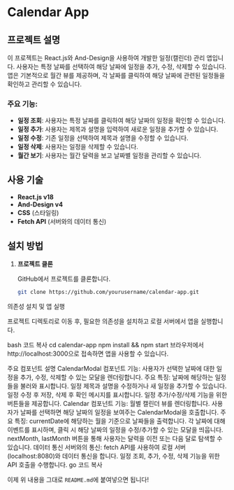 # Calendar App

## 프로젝트 설명

이 프로젝트는 React.js와 And-Design을 사용하여 개발한 일정(캘린더) 관리 앱입니다. 사용자는 특정 날짜를 선택하여 해당 날짜에 일정을 추가, 수정, 삭제할 수 있습니다. 앱은 기본적으로 월간 뷰를 제공하며, 각 날짜를 클릭하여 해당 날짜에 관련된 일정들을 확인하고 관리할 수 있습니다.

### 주요 기능:
- **일정 조회**: 사용자는 특정 날짜를 클릭하여 해당 날짜의 일정을 확인할 수 있습니다.
- **일정 추가**: 사용자는 제목과 설명을 입력하여 새로운 일정을 추가할 수 있습니다.
- **일정 수정**: 기존 일정을 선택하여 제목과 설명을 수정할 수 있습니다.
- **일정 삭제**: 사용자는 일정을 삭제할 수 있습니다.
- **월간 보기**: 사용자는 월간 달력을 보고 날짜별 일정을 관리할 수 있습니다.

## 사용 기술

- **React.js v18**
- **And-Design v4**
- **CSS** (스타일링)
- **Fetch API** (서버와의 데이터 통신)

## 설치 방법

1. **프로젝트 클론**

   GitHub에서 프로젝트를 클론합니다.

   ```bash
   git clone https://github.com/yourusername/calendar-app.git
의존성 설치 및 앱 실행

프로젝트 디렉토리로 이동 후, 필요한 의존성을 설치하고 로컬 서버에서 앱을 실행합니다.

bash
코드 복사
cd calendar-app
npm install && npm start
브라우저에서 http://localhost:3000으로 접속하면 앱을 사용할 수 있습니다.

주요 컴포넌트 설명
CalendarModal 컴포넌트
기능: 사용자가 선택한 날짜에 대한 일정을 추가, 수정, 삭제할 수 있는 모달을 렌더링합니다.
주요 특징:
날짜에 해당하는 일정들을 불러와 표시합니다.
일정 제목과 설명을 수정하거나 새 일정을 추가할 수 있습니다.
일정 수정 후 저장, 삭제 후 확인 메시지를 표시합니다.
일정 추가/수정/삭제 기능을 위한 버튼들을 제공합니다.
Calendar 컴포넌트
기능: 월별 캘린더 뷰를 렌더링합니다. 사용자가 날짜를 선택하면 해당 날짜의 일정을 보여주는 CalendarModal을 호출합니다.
주요 특징:
currentDate에 해당하는 월을 기준으로 날짜들을 출력합니다.
각 날짜에 대해 이벤트를 표시하며, 클릭 시 해당 날짜의 일정을 수정/추가할 수 있는 모달을 띄웁니다.
nextMonth, lastMonth 버튼을 통해 사용자는 달력을 이전 또는 다음 달로 탐색할 수 있습니다.
데이터 통신
서버와의 통신: fetch API를 사용하여 로컬 서버 (localhost:8080)와 데이터 통신을 합니다.
일정 조회, 추가, 수정, 삭제 기능을 위한 API 호출을 수행합니다.
go
코드 복사

이제 위 내용을 그대로 `README.md`에 붙여넣으면 됩니다!






